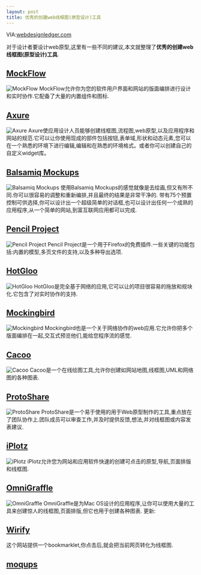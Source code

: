 ```yaml
---
layout: post
title: 优秀的创建web线框图(原型设计)工具
---
```


VIA:[webdesignledger.com][]

对于设计者要设计web原型,这里有一些不同的建议,本文就整理了**优秀的创建web线框图(原型设计)工具**.

[MockFlow][]
------------

![MockFlow][1]
MockFlow允许你为您的软件用户界面和网站的版面编排进行设计和实时协作.它配备了大量的内置组件和图标.

[Axure][]
---------

![Axure][2]
Axure使应用设计人员能够创建线框图,流程图,web原型,以及应用程序和网站的规范.它可以让你使用现成的部件包括按钮,表单域,形状和动态元素,您可以在一个熟悉的环境下进行编辑,编辑和在熟悉的环境格式。或者你可以创建自己的自定义widget库。

[Balsamiq Mockups][]
--------------------

![Balsamiq Mockups][3] 使用Balsamiq
Mockups的感觉就像是去绘画,但又有所不同.你可以很容易的调整和重新编排,并且最终的结果是非常干净的.
带有75个预置控制可供选择,你可以设计出一个超级简单的对话框,也可以设计出任何一个成熟的应用程序,从一个简单的网站,到富互联网应用都可以完成.

[Pencil Project][]
------------------

![Pencil Project][4] Pencil
Project是一个用于Firefox的免费插件.一些关键的功能包括:内置的模型,多页文件的支持,以及多种导出选项.

[HotGloo][]
-----------

![HotGloo][5]
HotGloo是完全基于网络的应用,它可以让的项目很容易的拖放和规块化.它包含了对实时协作的支持.

[Mockingbird][]
---------------

![Mockingbird][6]
Mockingbird也是一个关于网络协作的web应用.它允许你把多个版面编排在一起,交互式预览他们,能给您程序流的感觉.

[Cacoo][]
---------

![Cacoo][7]
Cacoo是一个在线绘图工具,允许你创建如网站地图,线框图,UML和网络图的各种图表.

[ProtoShare][]
--------------

![ProtoShare][8]
ProtoShare是一个易于使用的用于Web原型制作的工具,重点放在了团队协作上.团队成员可以审查工作,并及时提供反馈,想法,并对线框图或内容发表建议.

[iPlotz][]
----------

![iPlotz][9]
iPlotz允许您为网站和应用软件快速的创建可点击的原型,导航,页面排版和线框图.

[OmniGraffle][]
---------------

![OmniGraffle][10] OmniGraffle是为Mac
OS设计的应用程序,让你可以使用大量的工具来创建惊人的线框图,页面排版,但它也用于创建各种图表.
更新:

[Wirify][]
----------

这个网站提供一个bookmarklet,你点击后,就会把当前网页转化为线框图.

[moqups][]
----------

  [webdesignledger.com]: http://webdesignledger.com/tools/10-excellent-tools-for-creating-web-design-wireframes
  [MockFlow]: http://www.mockflow.com/
  [1]: http://ac4.farm3.static.flickr.com/2798/4480593048_08038cdf87_o.jpg
  [Axure]: http://www.axure.com/Default.aspx
  [2]: http://ac4.farm3.static.flickr.com/2747/4479945277_8f4ed9c026_o.jpg
  [Balsamiq Mockups]: http://www.balsamiq.com/products/mockups
  [3]: http://ac4.farm5.static.flickr.com/4058/4480593140_8112d46c1c_o.jpg
  [Pencil Project]: http://www.evolus.vn/Pencil/
  [4]: http://ac4.farm3.static.flickr.com/2754/4480593170_f8e56c134f_o.jpg
  [HotGloo]: http://www.hotgloo.com/
  [5]: http://ac4.farm3.static.flickr.com/2749/4479945381_445ff3654e_o.jpg
  [Mockingbird]: http://gomockingbird.com/
  [6]: http://ac4.farm3.static.flickr.com/2711/4479945421_8138fe8847_o.jpg
  [Cacoo]: http://cacoo.com/
  [7]: http://ac4.farm3.static.flickr.com/2677/4479945455_7b0509c76b_o.jpg
  [ProtoShare]: http://www.protoshare.com/
  [8]: http://ac4.farm5.static.flickr.com/4062/4480593260_fce158a2e2_o.jpg
  [iPlotz]: http://iplotz.com/index.php
  [9]: http://ac4.farm5.static.flickr.com/4061/4479945545_20f68acacd_o.jpg
  [OmniGraffle]: http://www.omnigroup.com/products/omnigraffle/
  [10]: http://ac4.farm3.static.flickr.com/2727/4479945569_34fdbc2d21_o.jpg
  [Wirify]: http://www.wirify.com/
  [moqups]: https://moqups.com/